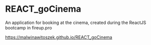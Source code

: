 # REACT_goCinema

An application for booking at the cinema, created during the ReactJS bootcamp in fireup.pro


https://malwinawitoszek.github.io/REACT_goCinema


